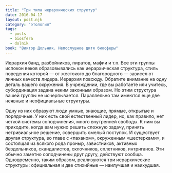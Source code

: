```yaml
---
title: "Три типа иерархических структур"
date: 2016-04-17
layout: post.njk
category: "этология"
tags:
  - posts
  - biosfera
  - dolnik
book: "Виктор Дольник. Непослушное дитя биосферы"
---
```


Иерархия банд, разбойников, пиратов, мафии и т.п. Все эти группы испокон веков образовывались как иерархическая структура, стиль поведения которой — от жестокого до благородного — зависел от личных качеств лидера. Иерархия повсюду. Обратите внимание на одну деталь вашего окружения. В учреждении, где вы работаете или учитесь, субординация задана неким законным образом. Но этим структура вашей группы не исчерпывается. Параллельно там имеются еще две неявные и неофициальные структуры.

Одну из них образуют люди умные, знающие, прямые, открытые и порядочные. У них есть свой естественный лидер, но, как правило, нет четкой системы соподчинения, много внутренней свободы. К ним вы приходите, когда вам нужно решить сложную задачу, принять нетривиальное решение, совершить смелый поступок. И существует другая структура, во главе с «паханом», окруженным «шестерками», и состоящая из всякого рода проныр, завистников, активных бездельников, скандалистов, склочников, сплетников, интриганов. Эти обычно заметно соподчинены друг другу, действуют сообща. Одновременно, таким образом, реализуются три иерархические структуры: официальная и две стихийные — наилучшая и наихудшая.
